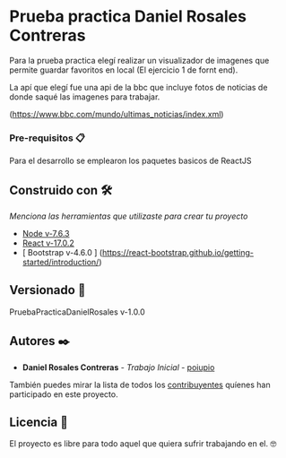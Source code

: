 # Prueba practica Daniel Rosales Contreras

Para la prueba practica elegí realizar un visualizador de imagenes que permite guardar favoritos en local (El ejercicio 1 de fornt end).

La apí que elegí fue una api de la bbc que incluye fotos de noticias de donde saqué las imagenes para trabajar.

(https://www.bbc.com/mundo/ultimas_noticias/index.xml)

### Pre-requisitos 📋

Para el desarrollo se emplearon los paquetes basicos de ReactJS

## Construido con 🛠️

_Menciona las herramientas que utilizaste para crear tu proyecto_

* [ Node v-7.6.3 ](https://nodejs.org/es/download/)
* [ React v-17.0.2 ](https://es.reactjs.org/docs/create-a-new-react-app.html)
* [ Bootstrap v-4.6.0 ] (https://react-bootstrap.github.io/getting-started/introduction/)

## Versionado 📌

PruebaPracticaDanielRosales v-1.0.0

## Autores ✒️

* **Daniel Rosales Contreras** - *Trabajo Inicial* - [poiupio](https://github.com/poiupio)

También puedes mirar la lista de todos los [contribuyentes](https://github.com/your/project/contributors) quíenes han participado en este proyecto. 

## Licencia 📄

El proyecto es libre para todo aquel que quiera sufrir trabajando en el. 🤓

